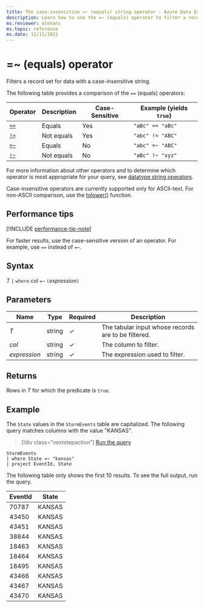 ```yaml
---
title: The case-insensitive =~ (equals) string operator - Azure Data Explorer
description: Learn how to use the =~ (equals) operator to filter a record set for data with a case-insensitive string.
ms.reviewer: alexans
ms.topic: reference
ms.date: 12/11/2022
---
```

# =~ (equals) operator

Filters a record set for data with a case-insensitive string.

The following table provides a comparison of the `==` (equals) operators:

|Operator   |Description   |Case-Sensitive  |Example (yields `true`)  |
|-----------|--------------|----------------|-------------------------|
|[`==`](equals-cs-operator.md)|Equals |Yes|`"aBc" == "aBc"`|
|[`!=`](not-equals-cs-operator.md)|Not equals |Yes |`"abc" != "ABC"`|
|[`=~`](equals-operator.md) |Equals |No |`"abc" =~ "ABC"`|
|[`!~`](not-equals-operator.md) |Not equals |No |`"aBc" !~ "xyz"`|

For more information about other operators and to determine which operator is most appropriate for your query, see [datatype string operators](datatypes-string-operators.md).

Case-insensitive operators are currently supported only for ASCII-text. For non-ASCII comparison, use the [tolower()](tolowerfunction.md) function.

## Performance tips

[!INCLUDE [performance-tip-note](../../includes/performance-tip-note.md)]

For faster results, use the case-sensitive version of an operator. For example, use `==` instead of `=~`.

## Syntax

*T* `|` `where` *col* `=~` `(`*expression*`)`

## Parameters

| Name | Type | Required | Description |
|--|--|--|--|
| *T* | string | &check;| The tabular input whose records are to be filtered. |
| *col* | string | &check; | The column to filter. |
| *expression* | string | &check; | The expression used to filter. |

## Returns

Rows in *T* for which the predicate is `true`.

## Example  

The `State` values in the `StormEvents` table are capitalized. The following query matches
columns with the value "KANSAS".

> [!div class="nextstepaction"]
> <a href="https://dataexplorer.azure.com/clusters/help/databases/Samples?query=H4sIAAAAAAAAAwsuyS/KdS1LzSsp5qpRKM9ILUpVCC5JLElVsK1TUMpOzCtOLFYCyhQU5WelJpcogJV6puhAFAEAU9ecID4AAAA=" target="_blank">Run the query</a>

```kusto
StormEvents
| where State =~ "kansas"
| project EventId, State
```

The following table only shows the first 10 results. To see the full output, run the query.

|EventId|State|
|--|--|
|70787 |KANSAS|
|43450 |KANSAS|
|43451 |KANSAS|
|38844 |KANSAS|
|18463 |KANSAS|
|18464 |KANSAS|
|18495 |KANSAS|
|43466 |KANSAS|
|43467 |KANSAS|
|43470 |KANSAS|
